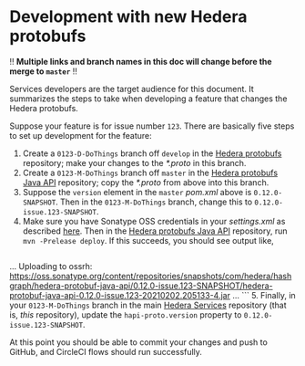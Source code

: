 # Development with new Hedera protobufs

:bangbang: **Multiple links and branch names in this doc will change before the merge to `master`** :bangbang:

Services developers are the target audience for this document. It summarizes
the steps to take when developing a feature that changes the Hedera protobufs.

Suppose your feature is for issue number `123`. There are basically five steps to 
set up development for the feature:
 1. Create a `0123-D-DoThings` branch off `develop` in the [Hedera protobufs](https://github.com/hashgraph/hedera-protobufs) 
    repository; make your changes to the _*.proto_ in this branch.
 2. Create a `0123-M-DoThings` branch off `master` in the [Hedera protobufs Java API](https://github.com/hashgraph/hedera-protobuf) 
    repository; copy the _*.proto_ from above into this branch.
 3. Suppose the `version` element in the `master` _pom.xml_ above is `0.12.0-SNAPSHOT`. Then in 
    the `0123-M-DoThings` branch, change this to `0.12.0-issue.123-SNAPSHOT`.
 4. Make sure you have Sonatype OSS credentials in your _settings.xml_ as described [here](../release-automation.md). Then in 
    the [Hedera protobufs Java API](https://github.com/hashgraph/hedera-protobuf) repository, run `mvn -Prelease deploy`. 
    If this succeeds, you should see output like,
    ```
...
Uploading to ossrh: https://oss.sonatype.org/content/repositories/snapshots/com/hedera/hashgraph/hedera-protobuf-java-api/0.12.0-issue.123-SNAPSHOT/hedera-protobuf-java-api-0.12.0-issue.123-20210202.205133-4.jar
...
    ```
 5. Finally, in your `0123-M-DoThings` branch in the main [Hedera Services](https://github.com/hashgraph/hedera-services) 
    repository (that is, _this_ repository), update the `hapi-proto.version` property to `0.12.0-issue.123-SNAPSHOT`.

At this point you should be able to commit your changes and push to GitHub, and CircleCI flows should run successfully.
